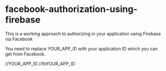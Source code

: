 # facebook-authorization-using-firebase
This is a working approach to authorizing in your application using Firebase via Facebook


You need to replace YOUR_APP_ID with your application ID which you can get from Facebook. 

//<string name="facebook_app_id">YOUR_APP_ID</string>
//<string name="fb_login_protocol_scheme">fbYOUR_APP_ID</string>
